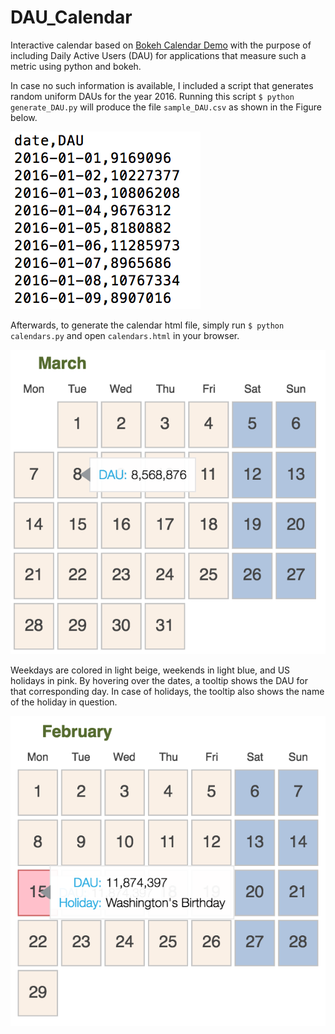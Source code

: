 # DAU_Calendar

Interactive calendar based on [Bokeh Calendar Demo](https://github.com/bokeh/bokeh/blob/master/examples/models/calendars.py) with the purpose of including Daily Active Users (DAU) for applications that measure such a metric using python and bokeh.

In case no such information is available, I included a script that generates random uniform DAUs for the year 2016. Running this script ```$ python generate_DAU.py``` will produce the file `sample_DAU.csv` as shown in the Figure below.

![head of sample_DAU.csv)](images/sample_DAU.png)

Afterwards, to generate the calendar html file, simply run ```$ python calendars.py``` and open `calendars.html` in your browser.

![weekday tooltip example](images/calendar.png)

Weekdays are colored in light beige, weekends in light blue, and US holidays in pink. By hovering over the dates, a tooltip shows the DAU for that corresponding day. In case of holidays, the tooltip also shows the name of the holiday in question.

![holiday tooltip example](images/holiday.png)